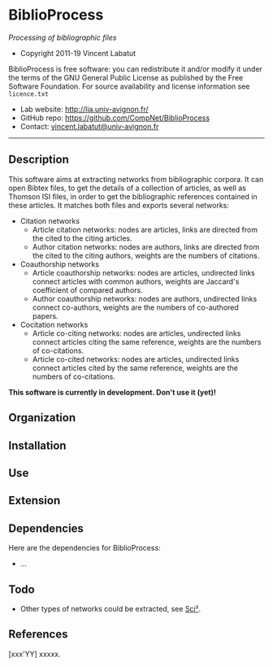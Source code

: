 BiblioProcess
=======
*Processing of bibliographic files*

* Copyright 2011-19 Vincent Labatut

BiblioProcess is free software: you can redistribute it and/or modify it under the terms of the GNU General Public License as published by the Free Software Foundation. For source availability and license information see `licence.txt`

* Lab website: http://lia.univ-avignon.fr/
* GitHub repo: https://github.com/CompNet/BiblioProcess
* Contact: vincent.labatut@univ-avignon.fr

-----------------------------------------------------------------------

## Description
This software aims at extracting networks from bibliographic corpora. It can open Bibtex files, to get the details of a collection of articles,
as well as Thomson ISI files, in order to get the bibliographic references contained in these articles. It matches both files and exports several
networks:
* Citation networks
  * Article citation networks: nodes are articles, links are directed from the cited to the citing articles.
  * Author citation networks: nodes are authors, links are directed from the cited to the citing authors, weights are the numbers of citations.
* Coauthorship networks
	* Article coauthorship networks: nodes are articles, undirected links connect articles with common authors, weights are Jaccard's coefficient of compared authors.
	* Author coauthorship networks: nodes are authors, undirected links connect co-authors, weights are the numbers of co-authored papers.
* Cocitation networks
	* Article co-citing networks: nodes are articles, undirected links connect articles citing the same reference, weights are the numbers of co-citations.
	* Article co-cited networks: nodes are articles, undirected links connect articles cited by the same reference, weights are the numbers of co-citations.

**This software is currently in development. Don't use it (yet)!**

## Organization

## Installation

## Use

## Extension

## Dependencies
Here are the dependencies for BiblioProcess:
* ...

## Todo
* Other types of networks could be extracted, see [Sci²](http://wiki.cns.iu.edu/pages/viewpage.action?pageId=1245863#id-4.9NetworkAnalysis(WithWhom?)-4.9.1NetworkExtraction).

## References
[xxx'YY] xxxxx.
